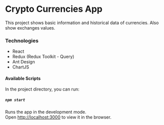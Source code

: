 # Crypto Currencies App

This project shows basic information and historical data of currencies. Also show exchanges values.

### Technologies

- React
- Redux (Redux Toolkit - Query)
- Ant Design
- ChartJS

#### Available Scripts

In the project directory, you can run:

##### `npm start`

Runs the app in the development mode.\
Open [http://localhost:3000](http://localhost:3000) to view it in the browser.

